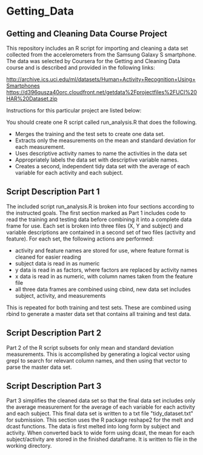 Getting_Data
============

## Getting and Cleaning Data Course Project

This repository includes an R script for importing and cleaning a data set collected from the accelerometers from the Samsung Galaxy S smartphone. The data was selected by Coursera for the Getting and Cleaning Data course and is described and provided in the following links:

http://archive.ics.uci.edu/ml/datasets/Human+Activity+Recognition+Using+Smartphones
https://d396qusza40orc.cloudfront.net/getdata%2Fprojectfiles%2FUCI%20HAR%20Dataset.zip

Instructions for this particular project are listed below:

You should create one R script called run_analysis.R that does the following. 
- Merges the training and the test sets to create one data set.
- Extracts only the measurements on the mean and standard deviation for each measurement. 
- Uses descriptive activity names to name the activities in the data set
- Appropriately labels the data set with descriptive variable names. 
- Creates a second, independent tidy data set with the average of each variable for each activity and each subject.

## Script Description Part 1

The included script run_analysis.R is broken into four sections according to the instructed goals. The first section marked as Part 1 includes code to read the training and testing data before combining it into a complete data frame for use. Each set is broken into three files (X, Y and subject) and variable descriptions are contained in a second set of two files (activity and feature). For each set, the following actions are performed:

- activity and feature names are stored for use, where feature format is cleaned for easier reading
- subject data is read in as numeric
- y data is read in as factors, where factors are replaced by activity names
- x data is read in as numeric, with column names taken from the feature file
- all three data frames are combined using cbind, new data set  includes subject, activity, and measurements

This is repeated for both training and test sets. These are combined using rbind to generate a master data set that contains all training and test data.

## Script Description Part 2

Part 2 of the R script subsets for only mean and standard deviation measurements. This is accomplished by generating a logical vector using grepl to search for relevant column names, and then using that vector to parse the master data set.

## Script Description Part 3

Part 3 simplifies the cleaned data set so that the final data set includes only the average measurement for the average of each variable for each activity and each subject. This final data set is written to a txt file "tidy_dataset.txt" for submission. This section uses the R package reshape2 for the melt and dcast functions. The data is first melted into long form by subject and activity. When converted back to wide form using dcast, the mean for each subject/activity are stored in the finished dataframe. It is written to file in the working directory.